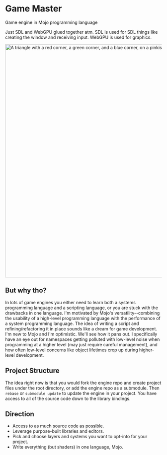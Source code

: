 # Game Master

Game engine in Mojo programming language

Just SDL and WebGPU glued together atm. SDL is used for SDL things like creating the window and receiving input. WebGPU is used for graphics.

<img width="752" alt="A triangle with a red corner, a green corner, and a blue corner, on a pinkish background." src="https://github.com/user-attachments/assets/b0bf62e0-51be-442b-b84b-acf96828997d" />

## But why tho?

In lots of game engines you either need to learn both a systems programming language and a scripting language, or you are stuck with the drawbacks in one language. I'm motivated by Mojo's versatility--combining the usability of a high-level programming language with the performance of a system programming language. The idea of writing a script and refining/refactoring it in place sounds like a dream for game development. I'm new to Mojo and I'm optimistic. We'll see how it pans out. I specifically have an eye out for namespaces getting polluted with low-level noise when programming at a higher level (may just require careful management), and how often low-level concerns like object lifetimes crop up during higher-level development.

## Project Structure

The idea right now is that you would fork the engine repo and create project files under the root directory, or add the engine repo as a submodule. Then `rebase` or `submodule update` to update the engine in your project. You have access to all of the source code down to the library bindings.

## Direction

- Access to as much source code as possible.
- Leverage purpose-built libraries and editors.
- Pick and choose layers and systems you want to opt-into for your project.
- Write everything (but shaders) in one language, Mojo.
